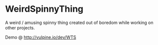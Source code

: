 # WeirdSpinnyThing

A weird / amusing spinny thing created out of boredom while working on other projects.

Demo @ http://vulpine.io/dev/WTS
